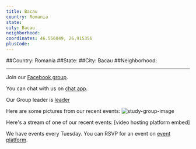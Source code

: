 ```yaml
---
title: Bacau
country: Romania
state: 
city: Bacau
neighborhood: 
coordinates: 46.556049, 26.915356
plusCode:
---
```


##Country: Romania
##State: 
##City: Bacau
##Neighborhood: 
*****
Join our [Facebook group](https://www.facebook.com/groups/free.code.camp.bacau.romania).

You can chat with us on [chat app]().

Our Group leader is [leader]()

Here are some pictures from our recent events:
![study-group-image]()

Here's a stream of one of our recent events:
[video hosting platform embed]

We have events every Tuesday. You can RSVP for an event on [event platform]().
